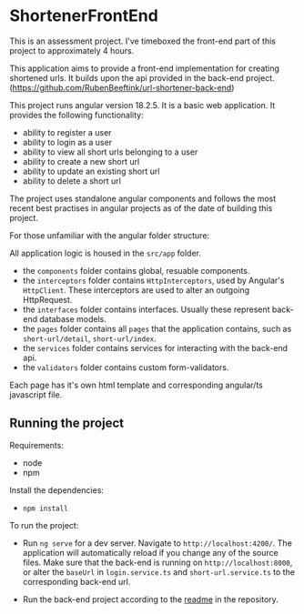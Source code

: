 # ShortenerFrontEnd
This is an assessment project. I've timeboxed the front-end part of this project to approximately 4 hours.

This application aims to provide a front-end implementation for creating shortened urls. It builds upon the api provided in the back-end project. (https://github.com/RubenBeeftink/url-shortener-back-end)

This project runs angular version 18.2.5. It is a basic web application. It provides the following functionality:
- ability to register a user
- ability to login as a user
- ability to view all short urls belonging to a user
- ability to create a new short url
- ability to update an existing short url
- ability to delete a short url

The project uses standalone angular components and follows the most recent best practises in angular projects as of the date of building this project.

For those unfamiliar with the angular folder structure:

All application logic is housed in the `src/app` folder.
- the `components` folder contains global, resuable components.
- the `interceptors` folder contains `HttpInterceptors`, used by Angular's `HttpClient`. These interceptors are used to alter an outgoing HttpRequest.
- the `interfaces` folder contains interfaces. Usually these represent back-end database models.
- the `pages` folder contains all `pages` that the application contains, such as `short-url/detail`, `short-url/index`.
- the `services` folder contains services for interacting with the back-end api.
- the `validators` folder contains custom form-validators.

Each page has it's own html template and corresponding angular/ts javascript file.

## Running the project
Requirements:
- node
- npm

Install the dependencies:
- `npm install`

To run the project:

- Run `ng serve` for a dev server. Navigate to `http://localhost:4200/`. The application will automatically reload if you change any of the source files. 
Make sure that the back-end is running on `http://localhost:8000`, or alter the `baseUrl` in `login.service.ts` and `short-url.service.ts` to the corresponding back-end url.

- Run the back-end project according to the [readme](https://github.com/RubenBeeftink/url-shortener-back-end/blob/main/README.md) in the repository.
